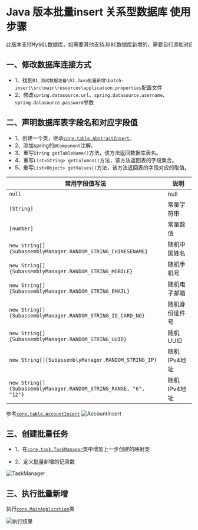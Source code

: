 # Java 版本批量insert 关系型数据库 使用步骤
<pre>此版本支持MySQL数据库，如需要其他支持JDBC数据库新增的，需要自行添加对应JDBC驱动</pre>
## 一、修改数据库连接方式
- 1、找到```01_测试数据准备\03_Java批量新增\batch-insert\src\main\resources\application.properties```配置文件
- 2、修改```spring.datasource.url```、```spring.datasource.username```、```spring.datasource.password```参数

## 二、声明数据库表字段名和对应字段值
- 1、创建一个类，继承[```core.table.AbstractInsert```](src\main\java\core\table\AbstractInsert.java)。
- 2、添加spring的```@Component```注解。
- 3、重写```String getTableName()```方法，该方法返回数据库表名。
- 4、重写```List<String> getColumns()```方法，该方法返回表的字段集合。
- 5、重写```List<Object> getValues()```方法，该方法返回表的字段对应的取值。

| 常用字段值写法 | 说明 |
| ----| ---- |
| ```null``` | null |
| ```[String]``` | 常量字符串 |
| ```[number]``` | 常量数值 |
| ```new String[]{SubassemblyManager.RANDOM_STRING_CHINESENAME}``` | 随机中国姓名 |
| ```new String[]{SubassemblyManager.RANDOM_STRING_MOBILE}``` | 随机手机号 |
| ```new String[]{SubassemblyManager.RANDOM_STRING_EMAIL}``` | 随机电子邮箱 |
| ```new String[]{SubassemblyManager.RANDOM_STRING_ID_CARD_NO}``` | 随机身份证件号 |
| ```new String[]{SubassemblyManager.RANDOM_STRING_UUID}``` | 随机UUID |
| ```new String[]{SubassemblyManager.RANDOM_STRING_IP}``` | 随机IPv4地址 |
| ```new String[]{SubassemblyManager.RANDOM_STRING_RANGE, "6", "12"}  ``` | 随机IPv4地址 |


参考[```core.table.AccountInsert```](01_测试数据准备\03_Java批量新增\batch-insert\src\main\java\core\table\AccountInsert.java)
![AccountInsert](https://upload.cc/i1/2019/09/29/CpsWqO.png)

## 三、创建批量任务
- 1、在[```core.task.TaskManager```](src\main\java\core\task\TaskManager.java)类中增加上一步创建的映射类

- 2、定义批量新增的记录数

![TaskManager](https://upload.cc/i1/2019/09/29/PgfSJy.png)

## 三、执行批量新增
执行[```core.MainApplication```](src\main\java\core\MainApplication.java)类

![执行结果](https://upload.cc/i1/2019/09/29/kCoznu.png)